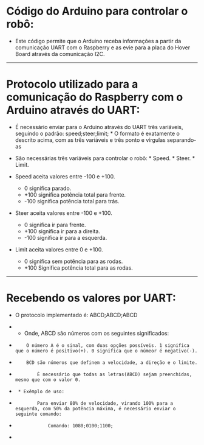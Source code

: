 # Código do Arduino para controlar o robô:
 
  * Este código permite que o Arduino receba informações a partir da comunicação UART com o Raspberry e as evie para a placa do Hover Board através da comunicação I2C.

---

# Protocolo utilizado para a comunicação do Raspberry com o Arduino através do UART:

 * É necessário enviar para o Arduino através do UART três variáveis, seguindo o padrão: speed;steer;limit;
       * O formato é exatamente o descrito acima, com as três variáveis e três ponto e vírgulas separando-as
 * São necessárias três variáveis para controlar o robô:
       * Speed.
       * Steer.
       * Limit.
     
  * Speed aceita valores entre -100 e +100.
     *    0 significa parado.
     *  +100 significa potência total para frente.
     *  -100 significa potência total para trás.
  
   * Steer aceita valores entre -100 e +100.
     *    0 significa ir para frente.
     *  +100 significa ir para a direita.
     *  -100 significa ir para a esquerda.
     
   * Limit aceita valores entre 0 e +100.
     *   0 significa sem potência para as rodas.
     * +100 Significa potência total para as rodas.
 
 ---
 
 # Recebendo os valores por UART:
  
  * O protocolo implementado é: ABCD;ABCD;ABCD
  -
      * Onde, ABCD são números com os seguintes significados:
-
          O número A é o sinal, com duas opções possíveis. 1 significa que o número é positivo(+). 0 significa que o númeor é negativo(-). 
-
          BCD são números que definem a velocidade, a direção e o limite.
-
              É necessário que todas as letras(ABCD) sejam preenchidas, mesmo que com o valor 0.
-
       * Exêmplo de uso:
-
              Para enviar 80% de velocidade, virando 100% para a esquerda, com 50% da potência máxima, é necessário enviar o seguinte comando:
-
                  Comando: 1080;0100;1100;
-
